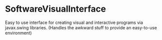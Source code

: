 # SoftwareVisualInterface
Easy to use interface for creating visual and interactive programs via javax.swing libraries. (Handles the awkward stuff to provide an easy-to-use environment)
